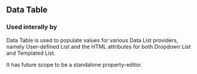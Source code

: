 ﻿## Data Table

### Used interally by

Data Table is used to populate values for various Data List providers, namely User-defined List and the HTML attributes for both Dropdown List and Templated List.

It has future scope to be a standalone property-editor.
